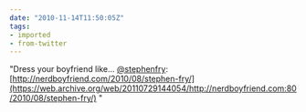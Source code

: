 ```yaml
---
date: "2010-11-14T11:50:05Z"
tags:
- imported
- from-twitter
---
```

"Dress your boyfriend like… [@stephenfry](/twitter/#/stephenfry): [http://nerdboyfriend.com/2010/08/stephen-fry/](https://web.archive.org/web/20110729144054/http://nerdboyfriend.com:80/2010/08/stephen-fry/) "
